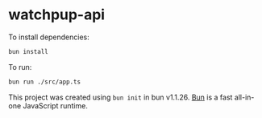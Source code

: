 # watchpup-api

To install dependencies:

```bash
bun install
```

To run:

```bash
bun run ./src/app.ts
```

This project was created using `bun init` in bun v1.1.26. [Bun](https://bun.sh) is a fast all-in-one JavaScript runtime.
